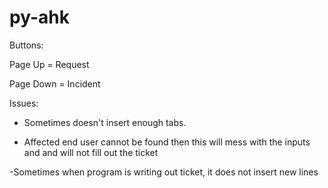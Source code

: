 # py-ahk

Buttons:

Page Up = Request

Page Down = Incident

Issues:

- Sometimes doesn't insert enough tabs.

- Affected end user cannot be found then this will mess with the inputs and and will not fill out the ticket

-Sometimes when program is writing out ticket, it does not insert new lines

